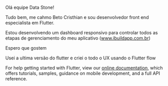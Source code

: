 Olá equipe Data Stone!

Tudo bem, me cahmo Beto Cristhian e sou desenvolvedor front end especialista em Flutter.


Estou desenvolvendo um dashboard responsivo para controlar todos as etapas de gerenciamento do meu aplicativo (www.ibuildapp.com.br)

Espero que gostem

Usei a ultima versão do flutter e criei o todo o UX usando o Flutter flow

For help getting started with Flutter, view our
[online documentation](https://flutter.dev/docs), which offers tutorials,
samples, guidance on mobile development, and a full API reference.
